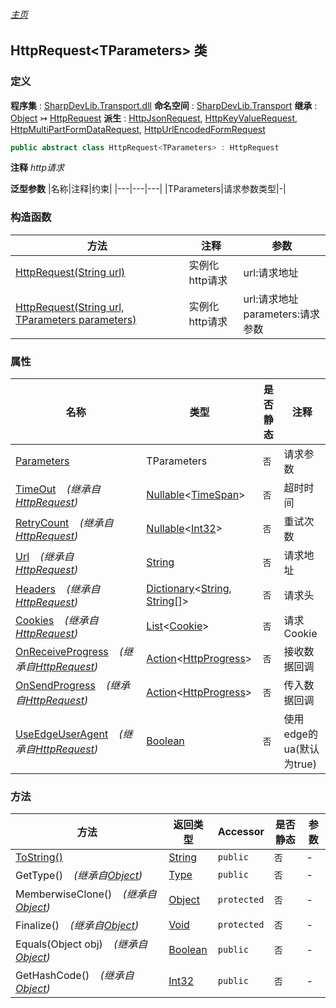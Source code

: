 ###### [主页](./Index.md "主页")
## HttpRequest\<TParameters\> 类
### 定义
**程序集** : [SharpDevLib.Transport.dll](./SharpDevLib.Transport.assembly.md "SharpDevLib.Transport.dll")
**命名空间** : [SharpDevLib.Transport](./SharpDevLib.Transport.namespace.md "SharpDevLib.Transport")
**继承** : [Object](https://learn.microsoft.com/en-us/dotnet/api/system.object "Object") ↣ [HttpRequest](./SharpDevLib.Transport.HttpRequest.md "HttpRequest")
**派生** : [HttpJsonRequest](./SharpDevLib.Transport.HttpJsonRequest.md "HttpJsonRequest"), [HttpKeyValueRequest](./SharpDevLib.Transport.HttpKeyValueRequest.md "HttpKeyValueRequest"), [HttpMultiPartFormDataRequest](./SharpDevLib.Transport.HttpMultiPartFormDataRequest.md "HttpMultiPartFormDataRequest"), [HttpUrlEncodedFormRequest](./SharpDevLib.Transport.HttpUrlEncodedFormRequest.md "HttpUrlEncodedFormRequest")
``` csharp
public abstract class HttpRequest<TParameters> : HttpRequest
```
**注释**
*http请求*

**泛型参数**
|名称|注释|约束|
|---|---|---|
|TParameters|请求参数类型|-|


### 构造函数
|方法|注释|参数|
|---|---|---|
|[HttpRequest(String url)](./SharpDevLib.Transport.HttpRequest.1.ctor.HttpRequest.String.md "HttpRequest(String url)")|实例化http请求|url:请求地址|
|[HttpRequest(String url, TParameters parameters)](./SharpDevLib.Transport.HttpRequest.1.ctor.HttpRequest.String.TParameters.md "HttpRequest(String url, TParameters parameters)")|实例化http请求|url:请求地址<br>parameters:请求参数|

### 属性
|名称|类型|是否静态|注释|
|---|---|---|---|
|[Parameters](./SharpDevLib.Transport.HttpRequest.1.Parameters.md "Parameters")|TParameters|`否`|请求参数|
|[TimeOut](./SharpDevLib.Transport.HttpRequest.TimeOut.md "TimeOut")&nbsp;&nbsp;&nbsp;&nbsp;*(继承自[HttpRequest](./SharpDevLib.Transport.HttpRequest.md "HttpRequest"))*|[Nullable](https://learn.microsoft.com/en-us/dotnet/api/system.nullable-1 "Nullable")\<[TimeSpan](https://learn.microsoft.com/en-us/dotnet/api/system.timespan "TimeSpan")\>|`否`|超时时间|
|[RetryCount](./SharpDevLib.Transport.HttpRequest.RetryCount.md "RetryCount")&nbsp;&nbsp;&nbsp;&nbsp;*(继承自[HttpRequest](./SharpDevLib.Transport.HttpRequest.md "HttpRequest"))*|[Nullable](https://learn.microsoft.com/en-us/dotnet/api/system.nullable-1 "Nullable")\<[Int32](https://learn.microsoft.com/en-us/dotnet/api/system.int32 "Int32")\>|`否`|重试次数|
|[Url](./SharpDevLib.Transport.HttpRequest.Url.md "Url")&nbsp;&nbsp;&nbsp;&nbsp;*(继承自[HttpRequest](./SharpDevLib.Transport.HttpRequest.md "HttpRequest"))*|[String](https://learn.microsoft.com/en-us/dotnet/api/system.string "String")|`否`|请求地址|
|[Headers](./SharpDevLib.Transport.HttpRequest.Headers.md "Headers")&nbsp;&nbsp;&nbsp;&nbsp;*(继承自[HttpRequest](./SharpDevLib.Transport.HttpRequest.md "HttpRequest"))*|[Dictionary](https://learn.microsoft.com/en-us/dotnet/api/system.collections.generic.dictionary-2 "Dictionary")\<[String](https://learn.microsoft.com/en-us/dotnet/api/system.string "String"), [String\[\]](https://learn.microsoft.com/en-us/dotnet/api/system.string[] "String\[\]")\>|`否`|请求头|
|[Cookies](./SharpDevLib.Transport.HttpRequest.Cookies.md "Cookies")&nbsp;&nbsp;&nbsp;&nbsp;*(继承自[HttpRequest](./SharpDevLib.Transport.HttpRequest.md "HttpRequest"))*|[List](https://learn.microsoft.com/en-us/dotnet/api/system.collections.generic.list-1 "List")\<[Cookie](https://learn.microsoft.com/en-us/dotnet/api/system.net.cookie "Cookie")\>|`否`|请求Cookie|
|[OnReceiveProgress](./SharpDevLib.Transport.HttpRequest.OnReceiveProgress.md "OnReceiveProgress")&nbsp;&nbsp;&nbsp;&nbsp;*(继承自[HttpRequest](./SharpDevLib.Transport.HttpRequest.md "HttpRequest"))*|[Action](https://learn.microsoft.com/en-us/dotnet/api/system.action-1 "Action")\<[HttpProgress](./SharpDevLib.Transport.HttpProgress.md "HttpProgress")\>|`否`|接收数据回调|
|[OnSendProgress](./SharpDevLib.Transport.HttpRequest.OnSendProgress.md "OnSendProgress")&nbsp;&nbsp;&nbsp;&nbsp;*(继承自[HttpRequest](./SharpDevLib.Transport.HttpRequest.md "HttpRequest"))*|[Action](https://learn.microsoft.com/en-us/dotnet/api/system.action-1 "Action")\<[HttpProgress](./SharpDevLib.Transport.HttpProgress.md "HttpProgress")\>|`否`|传入数据回调|
|[UseEdgeUserAgent](./SharpDevLib.Transport.HttpRequest.UseEdgeUserAgent.md "UseEdgeUserAgent")&nbsp;&nbsp;&nbsp;&nbsp;*(继承自[HttpRequest](./SharpDevLib.Transport.HttpRequest.md "HttpRequest"))*|[Boolean](https://learn.microsoft.com/en-us/dotnet/api/system.boolean "Boolean")|`否`|使用edge的ua(默认为true)|

### 方法
|方法|返回类型|Accessor|是否静态|参数|
|---|---|---|---|---|
|[ToString()](./SharpDevLib.Transport.HttpRequest.1.ToString.md "ToString()")|[String](https://learn.microsoft.com/en-us/dotnet/api/system.string "String")|`public`|`否`|-|
|GetType()&nbsp;&nbsp;&nbsp;&nbsp;*(继承自[Object](https://learn.microsoft.com/en-us/dotnet/api/system.object "Object"))*|[Type](https://learn.microsoft.com/en-us/dotnet/api/system.type "Type")|`public`|`否`|-|
|MemberwiseClone()&nbsp;&nbsp;&nbsp;&nbsp;*(继承自[Object](https://learn.microsoft.com/en-us/dotnet/api/system.object "Object"))*|[Object](https://learn.microsoft.com/en-us/dotnet/api/system.object "Object")|`protected`|`否`|-|
|Finalize()&nbsp;&nbsp;&nbsp;&nbsp;*(继承自[Object](https://learn.microsoft.com/en-us/dotnet/api/system.object "Object"))*|[Void](https://learn.microsoft.com/en-us/dotnet/api/system.void "Void")|`protected`|`否`|-|
|Equals(Object obj)&nbsp;&nbsp;&nbsp;&nbsp;*(继承自[Object](https://learn.microsoft.com/en-us/dotnet/api/system.object "Object"))*|[Boolean](https://learn.microsoft.com/en-us/dotnet/api/system.boolean "Boolean")|`public`|`否`|-|
|GetHashCode()&nbsp;&nbsp;&nbsp;&nbsp;*(继承自[Object](https://learn.microsoft.com/en-us/dotnet/api/system.object "Object"))*|[Int32](https://learn.microsoft.com/en-us/dotnet/api/system.int32 "Int32")|`public`|`否`|-|

